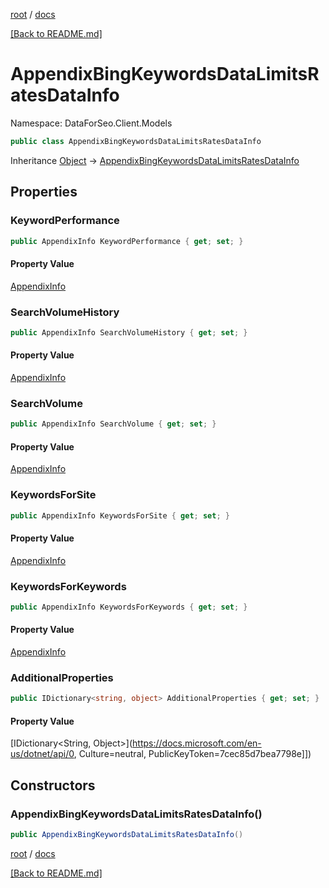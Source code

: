 [root](./../ "root") / [docs](./ "docs")

[[Back to README.md]](./../README.md "[Back to README.md]")

# AppendixBingKeywordsDataLimitsRatesDataInfo

Namespace: DataForSeo.Client.Models

```csharp
public class AppendixBingKeywordsDataLimitsRatesDataInfo
```

Inheritance [Object](https://docs.microsoft.com/en-us/dotnet/api/Object) → [AppendixBingKeywordsDataLimitsRatesDataInfo](./AppendixBingKeywordsDataLimitsRatesDataInfo.md)

## Properties

### **KeywordPerformance**

```csharp
public AppendixInfo KeywordPerformance { get; set; }
```

#### Property Value

[AppendixInfo](./AppendixInfo.md)<br>

### **SearchVolumeHistory**

```csharp
public AppendixInfo SearchVolumeHistory { get; set; }
```

#### Property Value

[AppendixInfo](./AppendixInfo.md)<br>

### **SearchVolume**

```csharp
public AppendixInfo SearchVolume { get; set; }
```

#### Property Value

[AppendixInfo](./AppendixInfo.md)<br>

### **KeywordsForSite**

```csharp
public AppendixInfo KeywordsForSite { get; set; }
```

#### Property Value

[AppendixInfo](./AppendixInfo.md)<br>

### **KeywordsForKeywords**

```csharp
public AppendixInfo KeywordsForKeywords { get; set; }
```

#### Property Value

[AppendixInfo](./AppendixInfo.md)<br>

### **AdditionalProperties**

```csharp
public IDictionary<string, object> AdditionalProperties { get; set; }
```

#### Property Value

[IDictionary&lt;String, Object&gt;](https://docs.microsoft.com/en-us/dotnet/api/0, Culture=neutral, PublicKeyToken=7cec85d7bea7798e]])<br>

## Constructors

### **AppendixBingKeywordsDataLimitsRatesDataInfo()**

```csharp
public AppendixBingKeywordsDataLimitsRatesDataInfo()
```

[root](./../ "root") / [docs](./ "docs")

[[Back to README.md]](./../README.md "[Back to README.md]")